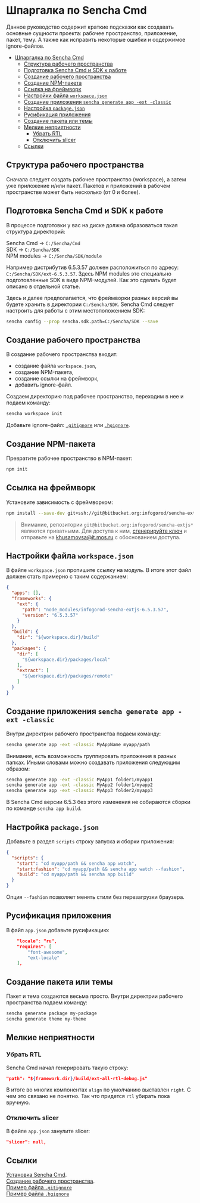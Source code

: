 
Шпаргалка по Sencha Cmd
=======================

Данное руководство содержит краткие подсказки как создавать основные сущности проекта: 
рабочее пространство, приложение, пакет, тему.
А также как исправить некоторые ошибки и содержимое ignore-файлов.

- [Шпаргалка по Sencha Cmd](#Шпаргалка-по-Sencha-Cmd)
	- [Структура рабочего пространства](#Структура-рабочего-пространства)
	- [Подготовка Sencha Cmd и SDK к работе](#Подготовка-Sencha-Cmd-и-SDK-к-работе)
	- [Создание рабочего пространства](#Создание-рабочего-пространства)
	- [Создание NPM-пакета](#Создание-NPM-пакета)
	- [Ссылка на фреймворк](#Ссылка-на-фреймворк)
	- [Настройки файла `workspace.json`](#Настройки-файла-workspacejson)
	- [Создание приложения `sencha generate app -ext -classic`](#Создание-приложения-sencha-generate-app--ext--classic)
	- [Настройка `package.json`](#Настройка-packagejson)
	- [Русификация приложения](#Русификация-приложения)
	- [Создание пакета или темы](#Создание-пакета-или-темы)
	- [Мелкие неприятности](#Мелкие-неприятности)
		- [Убрать RTL](#Убрать-RTL)
		- [Отключить slicer](#Отключить-slicer)
	- [Ссылки](#Ссылки)



Структура рабочего пространства
-------------------------------

Сначала следует создать рабочее пространство (workspace), а затем уже приложение и/или пакет. 
Пакетов и приложений в рабочем пространстве может быть несколько (от 0 и более).

Подготовка Sencha Cmd и SDK к работе
-------------------

В процессе подготовки у вас на диске должна образоваться такая структура директорий:

Sencha Cmd -> `C:/Sencha/Cmd`  
SDK -> `C:/Sencha/SDK`  
NPM modules -> `C:/Sencha/SDK/module`  

Например дистрибутив 6.5.3.57 должен расположиться по адресу: `C:/Sencha/SDK/ext-6.5.3.57`.
Здесь NPM modules это специально подготовленные SDK в виде NPM-модулей. 
Как это сделать будет описано в отдельной статье.

Здесь и далее предполагается, что фреймворки разных версий вы будете хранить в директории `C:/Sencha/SDK`.
Sencha Cmd следует настроить для работы с этим местоположением SDK:

```bash
sencha config --prop sencha.sdk.path=C:/Sencha/SDK --save
```

Создание рабочего пространства
------------------------------

В создание рабочего пространства входит:
- создание файла `workspace.json`,
- создание NPM-пакета,
- создание ссылки на фреймворк,
- добавить ignore-файл.

Создаем директорию под рабочее пространство, переходим в нее и подаем команду:

```bash
sencha workspace init
```

Добавьте ignore-файл: [`.gitignore`](gitignore.md) или [`.hgignore`](hgignore.md).


Создание NPM-пакета
-------------------

Превратите рабочее пространство в NPM-пакет:

```bash
npm init
```



Ссылка на фреймворк
--------------------------------------------

Установите зависимость с фреймворком:

```bash
npm install --save-dev git+ssh://git@bitbucket.org:infogorod/sencha-extjs-6.5.3.57
```

> Внимание, репозитории `git@bitbucket.org:infogorod/sencha-extjs*` являются
> приватными. Для доступа к ним, [сгенерируйте ключ](../git/ssh-keys.md) 
> и отправьте на khusamovsa@it.mos.ru с обоснованием доступа.



Настройки файла `workspace.json`
--------------------------------

В файле `workspace.json` пропишите ссылку на модуль.
В итоге этот файл должен стать примерно с таким содержанием:

```json
{
  "apps": [],
  "frameworks": {
    "ext": {
      "path": "node_modules/infogorod-sencha-extjs-6.5.3.57",
      "version": "6.5.3.57"
    }
  },
  "build": {
    "dir": "${workspace.dir}/build"
  },
  "packages": {
    "dir": [
      "${workspace.dir}/packages/local"
    ],
    "extract": [
      "${workspace.dir}/packages/remote"
    ]
  }
}
```


Создание приложения `sencha generate app -ext -classic`
-------------------------------------------------------

Внутри директрии рабочего пространства подаем команду:

```bash
sencha generate app -ext -classic MyAppName myapp/path
```

Внимание, есть возможность группировать приложения в разных папках. Иными словами можно создавать приложения следующим образом:

```bash
sencha generate app -ext -classic MyApp1 folder1/myapp1
sencha generate app -ext -classic MyApp2 folder1/myapp2
sencha generate app -ext -classic MyApp3 folder2/myapp3
```



В Sencha Cmd версии 6.5.3 без этого изменения не собираются сборки по команде `sencha app build`.

Настройка `package.json`
------------------------

Добавьте в раздел `scripts` строку запуска и сборки приложения:

```json
{
  "scripts": {
    "start": "cd myapp/path && sencha app watch",
    "start:fashion": "cd myapp/path && sencha app watch --fashion",
    "build": "cd myapp/path && sencha app build"
  }
}
```

Опция `--fashion` позволяет менять стили без перезагрузки браузера.


Русификация приложения
-------------------------

В файл `app.json` добавьте русификацию:

```json
    "locale": "ru",
    "requires": [
        "font-awesome",
        "ext-locale"
    ],
```

Создание пакета или темы
-------------------------

Пакет и тема создаются весьма просто.
Внутри директрии рабочего пространства подаем команду:

```bash
sencha generate package my-package
sencha generate theme my-theme
```






Мелкие неприятности
-------------------

### Убрать RTL

Sencha Cmd начал генерировать такую строку: 
```JSON
"path": "${framework.dir}/build/ext-all-rtl-debug.js"
```
В итоге во многих компонентах `align` по умолчанию выставлен `right`.
С чем это связано не понятно. Так что придется `rtl` убирать пока вручную.

### Отключить slicer

В файле `app.json` занулите slicer:

```json
"slicer": null,
```


Ссылки
-------

[Установка Sencha Cmd](install.md).  
[Создание рабочего пространства](generate-workspace.md).  
[Пример файла `.gitignore`](gitignore.md)  
[Пример файла `.hgignore`](hgignore.md)  